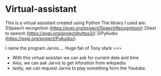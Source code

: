# Virtual-assistant
This is a virtual assistant created using Python
The library I used are:
 1)Speech recognition (https://pypi.org/project/SpeechRecognition/)
 2)text to speech (https://pypi.org/project/pyttsx3/) 
 3)PyAudio (https://pypi.org/project/PyAudio/)

I name the program Jarvis.... Huge fan of Tony stark >>>

- With this virtual assistan we can ask for current date and time
- Also, we can ask Jarvis to get inforation from wikipedia
- lastly, we can request Jarvis to play something form the Youtube. 
